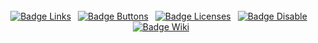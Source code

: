 
<div align = center>

<br>
<br>
<br>

[![Badge Links]][Links] 
[![Badge Buttons]][Buttons] 
[![Badge Licenses]][Licenses] 
[![Badge Disable]][Disable] 
[![Badge Wiki]][Wiki]

<br>
<br>
<br>
<br>
<br>
<br>
<br>
<br>
<br>
<br>
<br>
<br>
<br>
<br>
<br>
<br>
<br>
<br>
<br>
<br>
<br>
<br>
<br>
<br>
<br>
<br>

</div>


[Badge Licenses]: https://img.shields.io/badge/Licenses-ed5e26?style=for-the-badge
[Badge Buttons]: https://img.shields.io/badge/Buttons-37a779?style=for-the-badge
[Badge Disable]: https://img.shields.io/badge/Disable-ad1c51?style=for-the-badge
[Badge Links]: https://img.shields.io/badge/Links-00B2FF?style=for-the-badge
[Badge Wiki]: https://img.shields.io/badge/Wiki-8B8B8B?style=for-the-badge

[Licenses]: https://github.com/MarkedDown/Licenses
[Buttons]: https://github.com/MarkedDown/Buttons
[Disable]: https://github.com/MarkedDown/Disable
[Links]: https://github.com/MarkedDown/Links
[Wiki]: https://github.com/MarkedDown/Wiki
